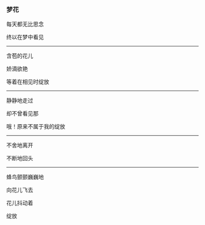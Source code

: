 ### 梦花

每天都无比思念

终以在梦中看见

---

含苞的花儿

娇滴欲艳

等着在相见时绽放

---

静静地走过

却不曾看见那

哦！原来不属于我的绽放

---

不舍地离开

不断地回头

---

蜂鸟颤颤巍巍地

向花儿飞去

花儿抖动着

绽放